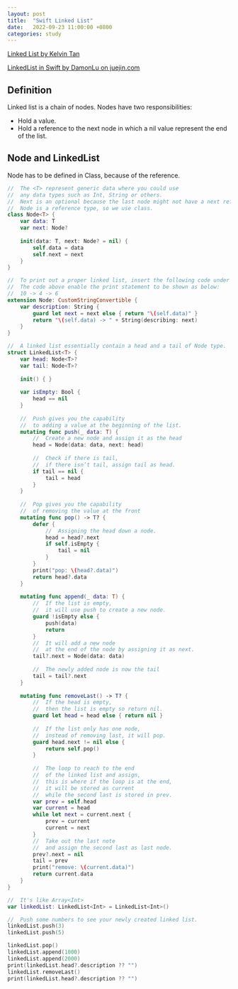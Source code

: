 ```yaml
---
layout: post
title:  "Swift Linked List"
date:   2022-09-23 11:00:00 +0800
categories: study
---
```


<!--
 * @Author: Frank Chu
 * @Date: 2022-09-23 11:06:09
 * @LastEditors: Frank Chu
 * @LastEditTime: 2022-09-23 14:00:11
 * @FilePath: /blog/_posts/2022-09-23-linkedlist.md
 * @Description: 
 * 
 * Copyright (c) 2022 by Frank Chu, All Rights Reserved. 
-->

[Linked List by Kelvin Tan](https://daddycoding.com/2019/08/15/linked-list/)

[LinkedList in Swift by DamonLu on juejin.com](https://juejin.cn/post/7035278534037733407)

## Definition

Linked list is a chain of nodes. Nodes have two responsibilities:

* Hold a value.
* Hold a reference to the next node in which a nil value represent the end of the list.

## Node and LinkedList

Node has to be defined in Class, because of the reference.

```swift
//  The <T> represent generic data where you could use 
//  any data types such as Int, String or others.
//  Next is an optional because the last node might not have a next reference.
//  Node is a reference type, so we use class.
class Node<T> {
    var data: T
    var next: Node?
    
    init(data: T, next: Node? = nil) {
        self.data = data
        self.next = next
    }
}

//  To print out a proper linked list, insert the following code under Node.
//  The code above enable the print statement to be shown as below:
//  10 -> 4 -> 6
extension Node: CustomStringConvertible {
    var description: String {
        guard let next = next else { return "\(self.data)" }
        return "\(self.data) -> " + String(describing: next)
    }
}

//  A linked list essentially contain a head and a tail of Node type.
struct LinkedList<T> {
    var head: Node<T>?
    var tail: Node<T>?
    
    init() { }
    
    var isEmpty: Bool {
        head == nil
    }
    
    //  Push gives you the capability
    //  to adding a value at the beginning of the list.
    mutating func push(_ data: T) {
        //  Create a new node and assign it as the head
        head = Node(data: data, next: head)
        
        //  Check if there is tail, 
        //  if there isn’t tail, assign tail as head.
        if tail == nil {
            tail = head
        }
    }
    
    //  Pop gives you the capability 
    //  of removing the value at the front
    mutating func pop() -> T? {
        defer {
            //  Assigning the head down a node.
            head = head?.next
            if self.isEmpty {
                tail = nil
            }
        }
        print("pop: \(head?.data)")
        return head?.data
    }
    
    mutating func append(_ data: T) {
        //  If the list is empty, 
        //  it will use push to create a new node.
        guard !isEmpty else {
            push(data)
            return
        }
        //  It will add a new node 
        //  at the end of the node by assigning it as next.
        tail?.next = Node(data: data)
        
        //  The newly added node is now the tail
        tail = tail?.next
    }
    
    mutating func removeLast() -> T? {
        //  If the head is empty, 
        //  then the list is empty so return nil.
        guard let head = head else { return nil }
        
        //  If the list only has one node, 
        //  instead of removing last, it will pop.
        guard head.next != nil else {
            return self.pop() 
        } 
        
        //  The loop to reach to the end 
        //  of the linked list and assign, 
        //  this is where if the loop is at the end, 
        //  it will be stored as current 
        //  while the second last is stored in prev.
        var prev = self.head
        var current = head
        while let next = current.next {
            prev = current
            current = next
        }
        //  Take out the last note 
        //  and assign the second last as last node.
        prev?.next = nil
        tail = prev
        print("remove: \(current.data)")
        return current.data
    }
}

//  It's like Array<Int>
var linkedList: LinkedList<Int> = LinkedList<Int>()

//  Push some numbers to see your newly created linked list.
linkedList.push(3)
linkedList.push(5)

linkedList.pop()
linkedList.append(1000)
linkedList.append(2000)
print(linkedList.head?.description ?? "")
linkedList.removeLast()
print(linkedList.head?.description ?? "")
```
